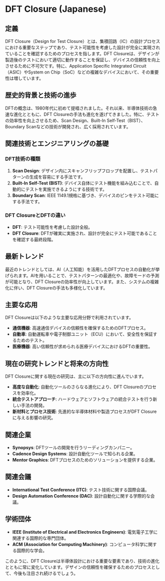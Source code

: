 # DFT Closure (Japanese)

## 定義

DFT Closure（Design for Test Closure）とは、集積回路（IC）の設計プロセスにおける重要なステップであり、テスト可能性を考慮した設計が完全に実現されていることを確認するためのプロセスを指します。DFT Closureは、デザインが製造後のテストにおいて適切に動作することを保証し、デバイスの信頼性を向上させるために不可欠です。特に、Application Specific Integrated Circuit（ASIC）やSystem on Chip（SoC）などの複雑なデバイスにおいて、その重要性は増しています。

## 歴史的背景と技術の進歩

DFTの概念は、1980年代に初めて提唱されました。それ以来、半導体技術の急速な進化とともに、DFT Closureの手法も進化を遂げてきました。特に、テストの効率性を向上させるため、Scan Design、Built-In Self-Test（BIST）、Boundary Scanなどの技術が開発され、広く採用されています。

## 関連技術とエンジニアリングの基礎

### DFT技術の種類

1. **Scan Design**: デザイン内にスキャンフリップフロップを配置し、テストパターンの生成を容易にする手法です。
2. **Built-In Self-Test (BIST)**: デバイス自体にテスト機能を組み込むことで、自動的にテストを実施できるようにする技術です。
3. **Boundary Scan**: IEEE 1149.1規格に基づき、デバイスのピンをテスト可能にする手法です。

### DFT ClosureとDFTの違い

- **DFT**: テスト可能性を考慮した設計全般。
- **DFT Closure**: DFTが確実に実施され、設計が完全にテスト可能であることを確認する最終段階。

## 最新トレンド

最近のトレンドとしては、AI（人工知能）を活用したDFTプロセスの自動化が挙げられます。AIを用いることで、テストパターンの最適化や、故障モードの予測が可能となり、DFT Closureの効率性が向上しています。また、システムの複雑化に伴い、DFT Closureの手法も多様化しています。

## 主要な応用

DFT Closureは以下のような主要な応用分野で利用されています。

- **通信機器**: 高速通信デバイスの信頼性を確保するためのDFTプロセス。
- **自動車**: 自動運転車や電子制御ユニット（ECU）において、安全性を保証するためのテスト。
- **医療機器**: 高い信頼性が求められる医療デバイスにおけるDFTの重要性。

## 現在の研究トレンドと将来の方向性

DFT Closureに関する現在の研究は、主に以下の方向性に進んでいます。

- **高度な自動化**: 自動化ツールのさらなる進化により、DFT Closureのプロセスを効率化。
- **統合テストアプローチ**: ハードウェアとソフトウェアの統合テストを行う新しい手法の開発。
- **新材料とプロセス技術**: 先進的な半導体材料や製造プロセスがDFT Closureに与える影響の研究。

## 関連企業

- **Synopsys**: DFTツールの開発を行うリーディングカンパニー。
- **Cadence Design Systems**: 設計自動化ツールで知られる企業。
- **Mentor Graphics**: DFTプロセスのためのソリューションを提供する企業。

## 関連会議

- **International Test Conference (ITC)**: テスト技術に関する国際会議。
- **Design Automation Conference (DAC)**: 設計自動化に関する学際的な会議。

## 学術団体

- **IEEE (Institute of Electrical and Electronics Engineers)**: 電気電子工学に関連する国際的な専門団体。
- **ACM (Association for Computing Machinery)**: コンピュータ科学に関する国際的な学会。

このように、DFT Closureは半導体設計における重要な要素であり、技術の進化とともに常に変化しています。デザインの信頼性を確保するためのプロセスとして、今後も注目され続けるでしょう。